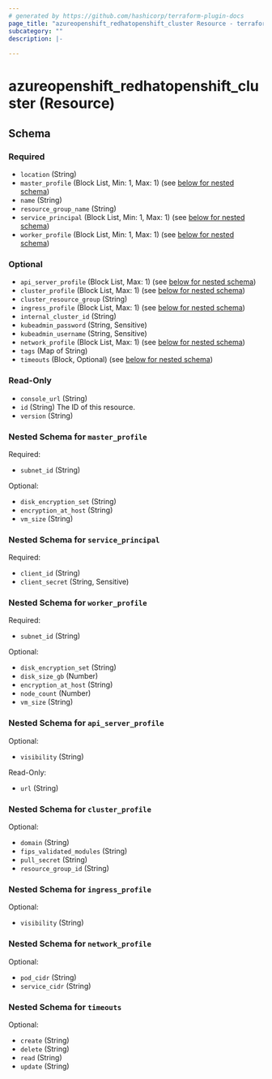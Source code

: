 ```yaml
---
# generated by https://github.com/hashicorp/terraform-plugin-docs
page_title: "azureopenshift_redhatopenshift_cluster Resource - terraform-provider-azureopenshift"
subcategory: ""
description: |-
  
---
```


# azureopenshift_redhatopenshift_cluster (Resource)





<!-- schema generated by tfplugindocs -->
## Schema

### Required

- `location` (String)
- `master_profile` (Block List, Min: 1, Max: 1) (see [below for nested schema](#nestedblock--master_profile))
- `name` (String)
- `resource_group_name` (String)
- `service_principal` (Block List, Min: 1, Max: 1) (see [below for nested schema](#nestedblock--service_principal))
- `worker_profile` (Block List, Min: 1, Max: 1) (see [below for nested schema](#nestedblock--worker_profile))

### Optional

- `api_server_profile` (Block List, Max: 1) (see [below for nested schema](#nestedblock--api_server_profile))
- `cluster_profile` (Block List, Max: 1) (see [below for nested schema](#nestedblock--cluster_profile))
- `cluster_resource_group` (String)
- `ingress_profile` (Block List, Max: 1) (see [below for nested schema](#nestedblock--ingress_profile))
- `internal_cluster_id` (String)
- `kubeadmin_password` (String, Sensitive)
- `kubeadmin_username` (String, Sensitive)
- `network_profile` (Block List, Max: 1) (see [below for nested schema](#nestedblock--network_profile))
- `tags` (Map of String)
- `timeouts` (Block, Optional) (see [below for nested schema](#nestedblock--timeouts))

### Read-Only

- `console_url` (String)
- `id` (String) The ID of this resource.
- `version` (String)

<a id="nestedblock--master_profile"></a>
### Nested Schema for `master_profile`

Required:

- `subnet_id` (String)

Optional:

- `disk_encryption_set` (String)
- `encryption_at_host` (String)
- `vm_size` (String)


<a id="nestedblock--service_principal"></a>
### Nested Schema for `service_principal`

Required:

- `client_id` (String)
- `client_secret` (String, Sensitive)


<a id="nestedblock--worker_profile"></a>
### Nested Schema for `worker_profile`

Required:

- `subnet_id` (String)

Optional:

- `disk_encryption_set` (String)
- `disk_size_gb` (Number)
- `encryption_at_host` (String)
- `node_count` (Number)
- `vm_size` (String)


<a id="nestedblock--api_server_profile"></a>
### Nested Schema for `api_server_profile`

Optional:

- `visibility` (String)

Read-Only:

- `url` (String)


<a id="nestedblock--cluster_profile"></a>
### Nested Schema for `cluster_profile`

Optional:

- `domain` (String)
- `fips_validated_modules` (String)
- `pull_secret` (String)
- `resource_group_id` (String)


<a id="nestedblock--ingress_profile"></a>
### Nested Schema for `ingress_profile`

Optional:

- `visibility` (String)


<a id="nestedblock--network_profile"></a>
### Nested Schema for `network_profile`

Optional:

- `pod_cidr` (String)
- `service_cidr` (String)


<a id="nestedblock--timeouts"></a>
### Nested Schema for `timeouts`

Optional:

- `create` (String)
- `delete` (String)
- `read` (String)
- `update` (String)


